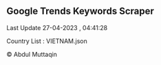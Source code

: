 

## Google Trends Keywords Scraper 
 
Last Update 27-04-2023 , 04:41:28

Country List :
VIETNAM.json



© Abdul Muttaqin 
